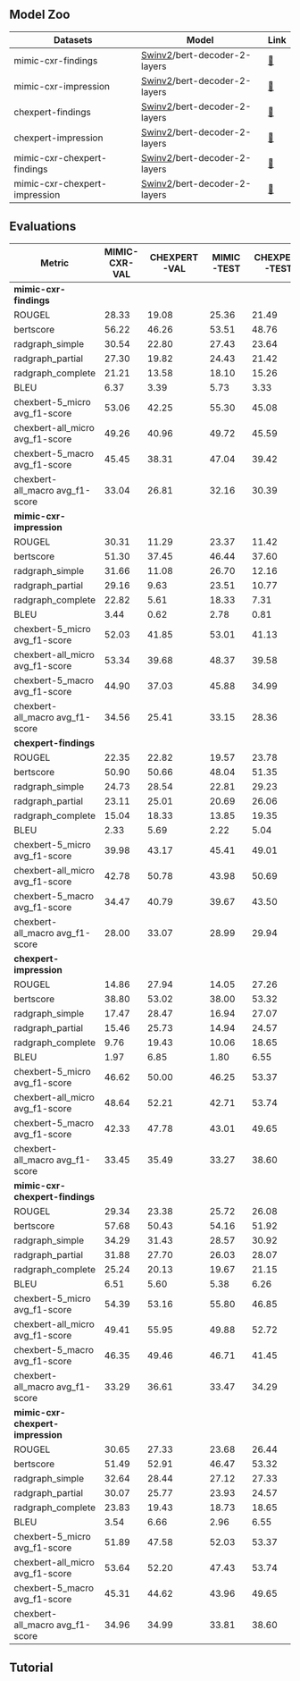 ## Model Zoo

| Datasets        | Model      | Link |                                                                                   
|-----------------|------------|---------------------------------------------------------------------------------|
 |   mimic-cxr-findings              |  [Swinv2](https://huggingface.co/docs/transformers/en/model_doc/swinv2#transformers.Swinv2Model)/bert-decoder-2-layers          |      [🤗](https://huggingface.co/IAMJB/mimic-cxr-findings-baseline)        |
 |   mimic-cxr-impression              |  [Swinv2](https://huggingface.co/docs/transformers/en/model_doc/swinv2#transformers.Swinv2Model)/bert-decoder-2-layers          |      [🤗](https://huggingface.co/IAMJB/mimic-cxr-impression-baseline)        |
  |   chexpert-findings              |  [Swinv2](https://huggingface.co/docs/transformers/en/model_doc/swinv2#transformers.Swinv2Model)/bert-decoder-2-layers          |      [🤗](https://huggingface.co/IAMJB/chexpert-findings-baseline)        |
   |   chexpert-impression              |  [Swinv2](https://huggingface.co/docs/transformers/en/model_doc/swinv2#transformers.Swinv2Model)/bert-decoder-2-layers          |      [🤗](https://huggingface.co/IAMJB/chexpert-impression-baseline)        |
 |   mimic-cxr-chexpert-findings              |  [Swinv2](https://huggingface.co/docs/transformers/en/model_doc/swinv2#transformers.Swinv2Model)/bert-decoder-2-layers          |      [🤗](https://huggingface.co/IAMJB/chexpert-mimic-cxr-findings-baseline)        |
 |   mimic-cxr-chexpert-impression              |  [Swinv2](https://huggingface.co/docs/transformers/en/model_doc/swinv2#transformers.Swinv2Model)/bert-decoder-2-layers          |      [🤗](https://huggingface.co/IAMJB/chexpert-mimic-cxr-impression-baseline)        |

## Evaluations

 
| Metric                          | MIMIC-CXR-VAL | CHEXPERT-VAL | MIMIC-TEST | CHEXPERT-TEST |
|---------------------------------|---------------|--------------|------------|---------------|
| **mimic-cxr-findings**          |               |              |            |               |
| ROUGEL                          | 28.33         | 19.08        | 25.36      | 21.49         |
| bertscore                       | 56.22         | 46.26        | 53.51      | 48.76         |
| radgraph_simple                 | 30.54         | 22.80        | 27.43      | 23.64         |
| radgraph_partial                | 27.30         | 19.82        | 24.43      | 21.42         |
| radgraph_complete               | 21.21         | 13.58        | 18.10      | 15.26         |
| BLEU                            | 6.37          | 3.39         | 5.73       | 3.33          |
| chexbert-5_micro avg_f1-score   | 53.06         | 42.25        | 55.30      | 45.08         |
| chexbert-all_micro avg_f1-score | 49.26         | 40.96        | 49.72      | 45.59         |
| chexbert-5_macro avg_f1-score   | 45.45         | 38.31        | 47.04      | 39.42         |
| chexbert-all_macro avg_f1-score | 33.04         | 26.81        | 32.16      | 30.39         |
| **mimic-cxr-impression**        |               |              |            |               |
| ROUGEL                          | 30.31         | 11.29        | 23.37      | 11.42         |
| bertscore                       | 51.30         | 37.45        | 46.44      | 37.60         |
| radgraph_simple                 | 31.66         | 11.08        | 26.70      | 12.16         |
| radgraph_partial                | 29.16         | 9.63         | 23.51      | 10.77         |
| radgraph_complete               | 22.82         | 5.61         | 18.33      | 7.31          |
| BLEU                            | 3.44          | 0.62         | 2.78       | 0.81          |
| chexbert-5_micro avg_f1-score   | 52.03         | 41.85        | 53.01      | 41.13         |
| chexbert-all_micro avg_f1-score | 53.34         | 39.68        | 48.37      | 39.58         |
| chexbert-5_macro avg_f1-score   | 44.90         | 37.03        | 45.88      | 34.99         |
| chexbert-all_macro avg_f1-score | 34.56         | 25.41        | 33.15      | 28.36         |
| **chexpert-findings**           |               |              |            |               |
| ROUGEL                          | 22.35         | 22.82        | 19.57      | 23.78         |
| bertscore                       | 50.90         | 50.66        | 48.04      | 51.35         |
| radgraph_simple                 | 24.73         | 28.54        | 22.81      | 29.23         |
| radgraph_partial                | 23.11         | 25.01        | 20.69      | 26.06         |
| radgraph_complete               | 15.04         | 18.33        | 13.85      | 19.35         |
| BLEU                            | 2.33          | 5.69         | 2.22       | 5.04          |
| chexbert-5_micro avg_f1-score   | 39.98         | 43.17        | 45.41      | 49.01         |
| chexbert-all_micro avg_f1-score | 42.78         | 50.78        | 43.98      | 50.69         |
| chexbert-5_macro avg_f1-score   | 34.47         | 40.79        | 39.67      | 43.50         |
| chexbert-all_macro avg_f1-score | 28.00         | 33.07        | 28.99      | 29.94         |
| **chexpert-impression**         |               |              |            |               |
| ROUGEL                          | 14.86         | 27.94        | 14.05      | 27.26         |
| bertscore                       | 38.80         | 53.02        | 38.00      | 53.32         |
| radgraph_simple                 | 17.47         | 28.47        | 16.94      | 27.07         |
| radgraph_partial                | 15.46         | 25.73        | 14.94      | 24.57         |
| radgraph_complete               | 9.76          | 19.43        | 10.06      | 18.65         |
| BLEU                            | 1.97          | 6.85         | 1.80       | 6.55          |
| chexbert-5_micro avg_f1-score   | 46.62         | 50.00        | 46.25      | 53.37         |
| chexbert-all_micro avg_f1-score | 48.64         | 52.21        | 42.71      | 53.74         |
| chexbert-5_macro avg_f1-score   | 42.33         | 47.78        | 43.01      | 49.65         |
| chexbert-all_macro avg_f1-score | 33.45         | 35.49        | 33.27      | 38.60         |
| **mimic-cxr-chexpert-findings** |               |              |            |               |
| ROUGEL                          | 29.34         | 23.38        | 25.72      | 26.08         |
| bertscore                       | 57.68         | 50.43        | 54.16      | 51.92         |
| radgraph_simple                 | 34.29         | 31.43        | 28.57      | 30.92         |
| radgraph_partial                | 31.88         | 27.70        | 26.03      | 28.07         |
| radgraph_complete               | 25.24         | 20.13        | 19.67      | 21.15         |
| BLEU                            | 6.51          | 5.60         | 5.38       | 6.26          |
| chexbert-5_micro avg_f1-score   | 54.39         | 53.16        | 55.80      | 46.85         |
| chexbert-all_micro avg_f1-score | 49.41         | 55.95        | 49.88      | 52.72         |
| chexbert-5_macro avg_f1-score   | 46.35         | 49.46        | 46.71      | 41.45         |
| chexbert-all_macro avg_f1-score | 33.29         | 36.61        | 33.47      | 34.29         |
| **mimic-cxr-chexpert-impression** |             |              |            |               |
| ROUGEL                          | 30.65         | 27.33        | 23.68      | 26.44         |
| bertscore                       | 51.49         | 52.91        | 46.47      | 53.32         |
| radgraph_simple                 | 32.64         | 28.44        | 27.12      | 27.33         |
| radgraph_partial                | 30.07         | 25.77        | 23.93      | 24.57         |
| radgraph_complete               | 23.83         | 19.43        | 18.73      | 18.65         |
| BLEU                            | 3.54          | 6.66         | 2.96       | 6.55          |
| chexbert-5_micro avg_f1-score   | 51.89         | 47.58        | 52.03      | 53.37         |
| chexbert-all_micro avg_f1-score | 53.64         | 52.20        | 47.43      | 53.74         |
| chexbert-5_macro avg_f1-score   | 45.31         | 44.62        | 43.96      | 49.65         |
| chexbert-all_macro avg_f1-score | 34.96         | 34.99        | 33.81      | 38.60         |

 ## Tutorial
 
